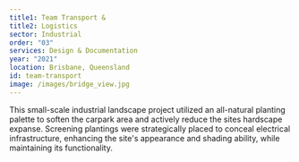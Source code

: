 ```yaml
---
title1: Team Transport &
title2: Logistics
sector: Industrial
order: "03"
services: Design & Documentation
year: "2021"
location: Brisbane, Queensland
id: team-transport
image: /images/bridge_view.jpg
---
```

This small-scale industrial landscape project utilized an all-natural planting palette to soften the carpark area and actively reduce the sites hardscape expanse. Screening plantings were strategically placed to conceal electrical infrastructure, enhancing the site's appearance and shading ability, while maintaining its functionality.